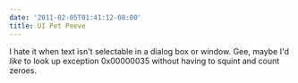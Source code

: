 ```yaml
---
date: '2011-02-05T01:41:12-08:00'
title: UI Pet Peeve
---
```


I hate it when text isn't selectable in a dialog box or window. Gee, maybe I'd *like* to look up exception 0x00000035 without having to squint and count zeroes.
